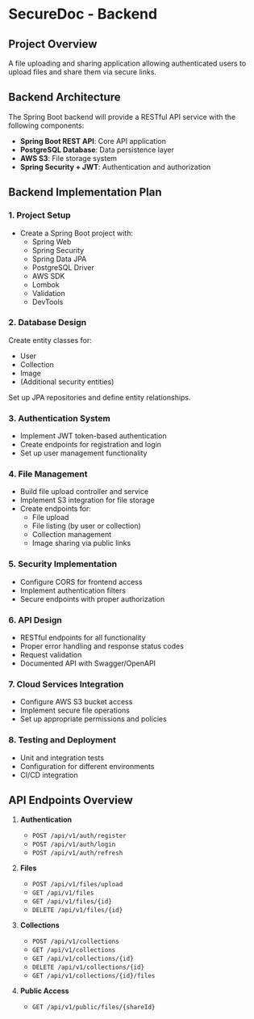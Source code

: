 # SecureDoc - Backend

## Project Overview
A file uploading and sharing application allowing authenticated users to upload files and share them via secure links.

## Backend Architecture

The Spring Boot backend will provide a RESTful API service with the following components:

- **Spring Boot REST API**: Core API application
- **PostgreSQL Database**: Data persistence layer
- **AWS S3**: File storage system
- **Spring Security + JWT**: Authentication and authorization

## Backend Implementation Plan

### 1. Project Setup
- Create a Spring Boot project with:
    - Spring Web
    - Spring Security
    - Spring Data JPA
    - PostgreSQL Driver
    - AWS SDK
    - Lombok
    - Validation
    - DevTools

### 2. Database Design
Create entity classes for:
- User
- Collection
- Image
- (Additional security entities)

Set up JPA repositories and define entity relationships.

### 3. Authentication System
- Implement JWT token-based authentication
- Create endpoints for registration and login
- Set up user management functionality

### 4. File Management
- Build file upload controller and service
- Implement S3 integration for file storage
- Create endpoints for:
    - File upload
    - File listing (by user or collection)
    - Collection management
    - Image sharing via public links

### 5. Security Implementation
- Configure CORS for frontend access
- Implement authentication filters
- Secure endpoints with proper authorization

### 6. API Design
- RESTful endpoints for all functionality
- Proper error handling and response status codes
- Request validation
- Documented API with Swagger/OpenAPI

### 7. Cloud Services Integration
- Configure AWS S3 bucket access
- Implement secure file operations
- Set up appropriate permissions and policies

### 8. Testing and Deployment
- Unit and integration tests
- Configuration for different environments
- CI/CD integration

## API Endpoints Overview

1. **Authentication**
    - `POST /api/v1/auth/register`
    - `POST /api/v1/auth/login`
    - `POST /api/v1/auth/refresh`

2. **Files**
    - `POST /api/v1/files/upload`
    - `GET /api/v1/files`
    - `GET /api/v1/files/{id}`
    - `DELETE /api/v1/files/{id}`

3. **Collections**
    - `POST /api/v1/collections`
    - `GET /api/v1/collections`
    - `GET /api/v1/collections/{id}`
    - `DELETE /api/v1/collections/{id}`
    - `GET /api/v1/collections/{id}/files`

4. **Public Access**
    - `GET /api/v1/public/files/{shareId}`